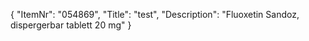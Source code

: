 {
  "ItemNr": "054869",
  "Title": "test",
  "Description": "Fluoxetin Sandoz, dispergerbar tablett 20 mg"
}